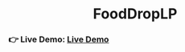 <div align="center">
  <h1>FoodDropLP</h1>
</div>
<h3 align="left">👉 Live Demo: <a href="https://hkt13.github.io/FoodDropLP/" target="_blank">Live Demo</a></h3>
